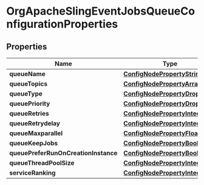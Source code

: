 
# OrgApacheSlingEventJobsQueueConfigurationProperties

## Properties
Name | Type | Description | Notes
------------ | ------------- | ------------- | -------------
**queueName** | [**ConfigNodePropertyString**](ConfigNodePropertyString.md) |  |  [optional]
**queueTopics** | [**ConfigNodePropertyArray**](ConfigNodePropertyArray.md) |  |  [optional]
**queueType** | [**ConfigNodePropertyDropDown**](ConfigNodePropertyDropDown.md) |  |  [optional]
**queuePriority** | [**ConfigNodePropertyDropDown**](ConfigNodePropertyDropDown.md) |  |  [optional]
**queueRetries** | [**ConfigNodePropertyInteger**](ConfigNodePropertyInteger.md) |  |  [optional]
**queueRetrydelay** | [**ConfigNodePropertyInteger**](ConfigNodePropertyInteger.md) |  |  [optional]
**queueMaxparallel** | [**ConfigNodePropertyFloat**](ConfigNodePropertyFloat.md) |  |  [optional]
**queueKeepJobs** | [**ConfigNodePropertyBoolean**](ConfigNodePropertyBoolean.md) |  |  [optional]
**queuePreferRunOnCreationInstance** | [**ConfigNodePropertyBoolean**](ConfigNodePropertyBoolean.md) |  |  [optional]
**queueThreadPoolSize** | [**ConfigNodePropertyInteger**](ConfigNodePropertyInteger.md) |  |  [optional]
**serviceRanking** | [**ConfigNodePropertyInteger**](ConfigNodePropertyInteger.md) |  |  [optional]



